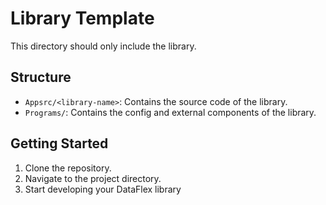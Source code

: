 # Library Template

This directory should only include the library.

## Structure

- `Appsrc/<library-name>`: Contains the source code of the library.
- `Programs/`: Contains the config and external components of the library.

## Getting Started

1. Clone the repository.
2. Navigate to the project directory.
3. Start developing your DataFlex library
